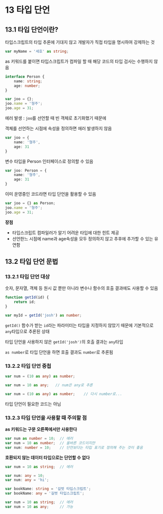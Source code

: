 # 13 타입 단언

## 13.1 타입 단언이란?

타입스크립트의 타입 추론에 기대지 않고 개발자가 직접 타입을 명시하여 강제하는 것

```typescript
var myName = '세호' as string;
```

as 키워드를 붙이면 타입스크립트가 컴파일 할 때 해당 코드의 타입 검사는 수행하지 않음

```typescript
interface Person {
    name: string;
    age: number;
}

var joo = {};
joo.name = '형주';
joo.age = 31;
```

에러 발생 : `joo`를 선언할 때 빈 객체로 초기화했기 때문에

객체를 선언하는 시점에 속성을 정의하면 에러 발생하지 않음

```typescript
var joo = {
    name: '형주',
    age: 31
}
```

변수 타입을 Person 인터페이스로 정의할 수 있음

```typescript
var joo: Person = {
    name: '형주',
    age: 31
}
```

이미 운영중인 코드라면 타입 단언을 활용할 수 있음

```typescript
var joo = {} as Person;
joo.name = '형주';
joo.age = 31;
```

**장점**

- 타입스크립트 컴파일러가 알기 어려운 타입에 대한 힌트 제공
- 선언한느 시점에 name과 age속성을 모두 정의하지 않고 추후에 추가할 수 있는 유연함



## 13.2 타입 단언 문법

### 13.2.1 타입 단언 대상

숫자, 문자열, 객체 등 원시 값 뿐만 아니라 변수나 함수의 호출 결과에도 사용할 수 있음

```typescript
function getId(id) {
    return id;
}

var myId = getId('josh') as number;
```

`getId()` 함수가 받는 `id`라는 파라미터는 타입을 지정하지 않았기 때문에 기본적으로 `any`타입으로 추론된 상태

타입 단언을 사용하지 않은 `getId('josh')`의 호출 결과는 `any`타입

`as number`로 타입 단언을 하면 호출 결과도 `number`로 추론됨



### 13.2.2 타입 단언 중첩

```typescript
var num = (10 as any) as number;
```

```typescript
var num = 10 as any;   // num은 any로 추론
```

```typescript
var num = (10 as any) as number;    // 다시 number로...
```

타입 단언이 필요한 코드는 아님



### 13.2.3 타입 단언을 사용할 때 주의할 점

**as 키워드는 구문 오른쪽에서만 사용한다**

```typescript
var num as number = 10;  // 에러
var num = 10 as number;  // 올바른 코드이지만
var num: number = 10;    // 단언보다는 타입 표기로 정의해 주는 것이 좋음
```



**호환되지 않는 데이터 타입으로는 단언할 수 없다**

```typescript
var num = 10 as string;  // 에러
```

```typescript
var num: any = 10;
var num: any = 'hi';

var bookName: string = '길벗 타입스크립트';
var bookName: any = '길벗 타입스크립트';
```

```typescript
var num = 10 as string;  // 에러
var num = 10 as any;     // 가능
```

